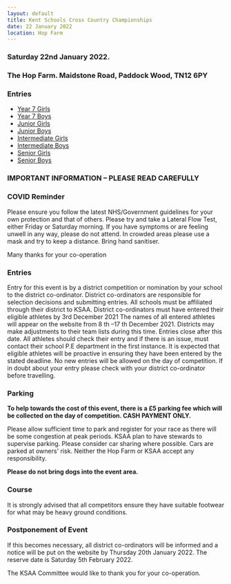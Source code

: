 ```yaml
---
layout: default
title: Kent Schools Cross Country Championships
date: 22 January 2022
location: Hop Farm
---
```


### Saturday 22nd January 2022.

### The Hop Farm. Maidstone Road, Paddock Wood, TN12 6PY

<div class="panel panel-info">
    <div class="panel-heading">
        <h3 class="panel-title">Entries</h3>
    </div>
    <div class="panel-body">
        <ul>
            <li><a href="/files/events/21-22/2022-01-22-kent-schools-cross-country-champs/Year7Girls-RevA.pdf">Year 7 Girls</a></li>
            <li><a href="/files/events/21-22/2022-01-22-kent-schools-cross-country-champs/Year7Boys-RevA.pdf">Year 7 Boys</a></li>
            <li><a href="/files/events/21-22/2022-01-22-kent-schools-cross-country-champs/JuniorGirls-RevA.pdf">Junior Girls</a></li>
            <li><a href="/files/events/21-22/2022-01-22-kent-schools-cross-country-champs/JuniorBoys-RevA.pdf">Junior Boys</a></li>
            <li><a href="/files/events/21-22/2022-01-22-kent-schools-cross-country-champs/InterGirls-RevA.pdf">Intermediate Girls</a></li>
            <li><a href="/files/events/21-22/2022-01-22-kent-schools-cross-country-champs/InterBoys-RevA.pdf">Intermediate Boys</a></li>
            <li><a href="/files/events/21-22/2022-01-22-kent-schools-cross-country-champs/SenGirls-RevA.pdf">Senior Girls</a></li>
            <li><a href="/files/events/21-22/2022-01-22-kent-schools-cross-country-champs/SenBoys-RevA.pdf">Senior Boys</a></li>
        </ul>
    </div>
</div>

### IMPORTANT INFORMATION – PLEASE READ CAREFULLY

### COVID Reminder

Please ensure you follow the latest NHS/Government guidelines for your own protection and that of others. Please try and take a Lateral Flow Test, either Friday or Saturday morning. If you have symptoms or are feeling unwell in any way, please do not attend. In crowded areas please use a mask and try to keep a distance. Bring hand sanitiser.

Many thanks for your co-operation

### Entries

Entry for this event is by a district competition or nomination by your school to the district
co-ordinator.
District co-ordinators are responsible for selection decisions and submitting entries.
All schools must be affiliated through their district to KSAA.
District co-ordinators must have entered their eligible athletes by 3rd December 2021
The names of all entered athletes will appear on the website from 8 th –17 th December 2021.
Districts may make adjustments to their team lists during this time. Entries close after this
date.
All athletes should check their entry and if there is an issue, must contact their school P.E
department in the first instance.
It is expected that eligible athletes will be proactive in ensuring they have been entered by the stated deadline.
No new entries will be allowed on the day of competition. If in doubt about your entry please
check with your district co-ordinator before travelling.

### Parking

**To help towards the cost of this event, there is a £5 parking fee which will
be collected on the day of competition. CASH PAYMENT ONLY.**

Please allow sufficient time to park and register for your race as there will be some
congestion at peak periods. KSAA plan to have stewards to supervise parking.
Please consider car sharing where possible.
Cars are parked at owners' risk. Neither the Hop Farm or KSAA accept any responsibility.

**Please do not bring dogs into the event area.**

### Course

It is strongly advised that all competitors ensure they have suitable footwear for what may be
heavy ground conditions.

### Postponement of Event

If this becomes necessary, all district co-ordinators will be informed and a notice will be put on the website by Thursday 20th January 2022. The reserve date is Saturday 5th February 2022.

The KSAA Committee would like to thank you for your co-operation.
